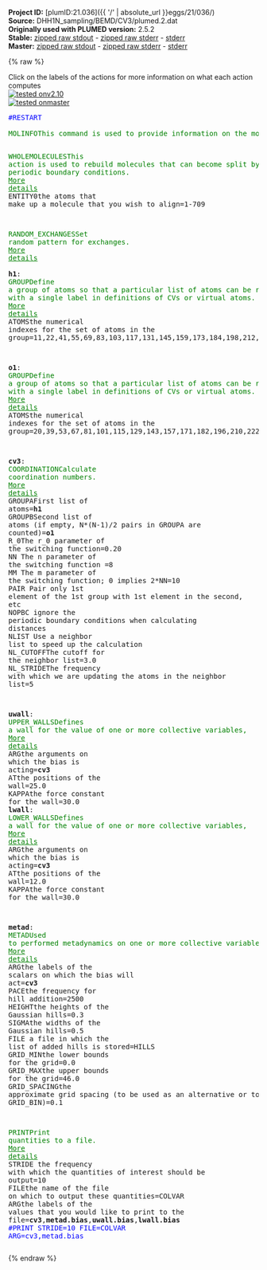 **Project ID:** [plumID:21.036]({{ '/' | absolute_url }}eggs/21/036/)  
**Source:** DHH1N_sampling/BEMD/CV3/plumed.2.dat  
**Originally used with PLUMED version:** 2.5.2  
**Stable:** [zipped raw stdout](plumed.2.dat.plumed.stdout.txt.zip) - [zipped raw stderr](plumed.2.dat.plumed.stderr.txt.zip) - [stderr](plumed.2.dat.plumed.stderr)  
**Master:** [zipped raw stdout](plumed.2.dat.plumed_master.stdout.txt.zip) - [zipped raw stderr](plumed.2.dat.plumed_master.stderr.txt.zip) - [stderr](plumed.2.dat.plumed_master.stderr)  

{% raw %}
<div class="plumedpreheader">
<div class="headerInfo" id="value_details_data/DHH1N_sampling/BEMD/CV3/plumed.2.dat"> Click on the labels of the actions for more information on what each action computes </div>
<div class="containerBadge">
<div class="headerBadge"><a href="plumed.2.dat.plumed.stderr"><img src="https://img.shields.io/badge/v2.10-passing-green.svg" alt="tested onv2.10" /></a></div>
<div class="headerBadge"><a href="plumed.2.dat.plumed_master.stderr"><img src="https://img.shields.io/badge/master-passing-green.svg" alt="tested onmaster" /></a></div>
</div>
</div>
<pre class="plumedlisting">
<span style="color:blue" class="comment">#RESTART</span>
<br/><span class="plumedtooltip" style="color:green">MOLINFO<span class="right">This command is used to provide information on the molecules that are present in your system. <a href="https://www.plumed.org/doc-master/user-doc/html/MOLINFO" style="color:green">More details</a><i></i></span></span> <span class="plumedtooltip">STRUCTURE<span class="right">a file in pdb format containing a reference structure<i></i></span></span>=Protein.pdb <span class="plumedtooltip">MOLTYPE<span class="right"> what kind of molecule is contained in the pdb file - usually not needed since protein/RNA/DNA are compatible<i></i></span></span>=protein

<span style="display:none;" id="data/DHH1N_sampling/BEMD/CV3/plumed.2.dat">The MOLINFO action with label <b></b> calculates something</span><span class="plumedtooltip" style="color:green">WHOLEMOLECULES<span class="right">This action is used to rebuild molecules that can become split by the periodic boundary conditions. <a href="https://www.plumed.org/doc-master/user-doc/html/WHOLEMOLECULES" style="color:green">More details</a><i></i></span></span> <span class="plumedtooltip">ENTITY0<span class="right">the atoms that make up a molecule that you wish to align<i></i></span></span>=1-709

<span class="plumedtooltip" style="color:green">RANDOM_EXCHANGES<span class="right">Set random pattern for exchanges. <a href="https://www.plumed.org/doc-master/user-doc/html/RANDOM_EXCHANGES" style="color:green">More details</a><i></i></span></span>
<br/><b name="data/DHH1N_sampling/BEMD/CV3/plumed.2.dath1" onclick='showPath("data/DHH1N_sampling/BEMD/CV3/plumed.2.dat","data/DHH1N_sampling/BEMD/CV3/plumed.2.dath1","data/DHH1N_sampling/BEMD/CV3/plumed.2.dath1","brown")'>h1</b>: <span class="plumedtooltip" style="color:green">GROUP<span class="right">Define a group of atoms so that a particular list of atoms can be referenced with a single label in definitions of CVs or virtual atoms. <a href="https://www.plumed.org/doc-master/user-doc/html/GROUP" style="color:green">More details</a><i></i></span></span> <span class="plumedtooltip">ATOMS<span class="right">the numerical indexes for the set of atoms in the group<i></i></span></span>=11,22,41,55,69,83,103,117,131,145,159,173,184,198,212,224,243,255,279,291,315,337,351,361,380,393,427,449,471,483,497,535,552,566,578,590,606,625,639,653,675,682

<span style="display:none;" id="data/DHH1N_sampling/BEMD/CV3/plumed.2.dath1">The GROUP action with label <b>h1</b> calculates something</span><b name="data/DHH1N_sampling/BEMD/CV3/plumed.2.dato1" onclick='showPath("data/DHH1N_sampling/BEMD/CV3/plumed.2.dat","data/DHH1N_sampling/BEMD/CV3/plumed.2.dato1","data/DHH1N_sampling/BEMD/CV3/plumed.2.dato1","brown")'>o1</b>: <span class="plumedtooltip" style="color:green">GROUP<span class="right">Define a group of atoms so that a particular list of atoms can be referenced with a single label in definitions of CVs or virtual atoms. <a href="https://www.plumed.org/doc-master/user-doc/html/GROUP" style="color:green">More details</a><i></i></span></span> <span class="plumedtooltip">ATOMS<span class="right">the numerical indexes for the set of atoms in the group<i></i></span></span>=20,39,53,67,81,101,115,129,143,157,171,182,196,210,222,241,253,277,289,313,335,349,359,378,392,411,447,469,481,495,519,550,564,576,588,604,623,637,651,673,680,694

<span style="display:none;" id="data/DHH1N_sampling/BEMD/CV3/plumed.2.dato1">The GROUP action with label <b>o1</b> calculates something</span><b name="data/DHH1N_sampling/BEMD/CV3/plumed.2.datcv3" onclick='showPath("data/DHH1N_sampling/BEMD/CV3/plumed.2.dat","data/DHH1N_sampling/BEMD/CV3/plumed.2.datcv3","data/DHH1N_sampling/BEMD/CV3/plumed.2.datcv3","brown")'>cv3</b>: <span class="plumedtooltip" style="color:green">COORDINATION<span class="right">Calculate coordination numbers. <a href="https://www.plumed.org/doc-master/user-doc/html/COORDINATION" style="color:green">More details</a><i></i></span></span> <span class="plumedtooltip">GROUPA<span class="right">First list of atoms<i></i></span></span>=<b name="data/DHH1N_sampling/BEMD/CV3/plumed.2.dath1">h1</b> <span class="plumedtooltip">GROUPB<span class="right">Second list of atoms (if empty, N*(N-1)/2 pairs in GROUPA are counted)<i></i></span></span>=<b name="data/DHH1N_sampling/BEMD/CV3/plumed.2.dato1">o1</b> <span class="plumedtooltip">R_0<span class="right">The r_0 parameter of the switching function<i></i></span></span>=0.20 <span class="plumedtooltip">NN<span class="right"> The n parameter of the switching function <i></i></span></span>=8 <span class="plumedtooltip">MM<span class="right"> The m parameter of the switching function; 0 implies 2*NN<i></i></span></span>=10 <span class="plumedtooltip">PAIR<span class="right"> Pair only 1st element of the 1st group with 1st element in the second, etc<i></i></span></span> <span class="plumedtooltip">NOPBC<span class="right"> ignore the periodic boundary conditions when calculating distances<i></i></span></span> <span class="plumedtooltip">NLIST<span class="right"> Use a neighbor list to speed up the calculation<i></i></span></span> <span class="plumedtooltip">NL_CUTOFF<span class="right">The cutoff for the neighbor list<i></i></span></span>=3.0 <span class="plumedtooltip">NL_STRIDE<span class="right">The frequency with which we are updating the atoms in the neighbor list<i></i></span></span>=5

<span style="display:none;" id="data/DHH1N_sampling/BEMD/CV3/plumed.2.datcv3">The COORDINATION action with label <b>cv3</b> calculates the following quantities:<table  align="center" frame="void" width="95%" cellpadding="5%"><tr><td width="5%"><b> Quantity </b>  </td><td><b> Description </b> </td></tr><tr><td width="5%">cv3.value</td><td>the value of the coordination</td></tr></table></span><b name="data/DHH1N_sampling/BEMD/CV3/plumed.2.datuwall" onclick='showPath("data/DHH1N_sampling/BEMD/CV3/plumed.2.dat","data/DHH1N_sampling/BEMD/CV3/plumed.2.datuwall","data/DHH1N_sampling/BEMD/CV3/plumed.2.datuwall","brown")'>uwall</b>: <span class="plumedtooltip" style="color:green">UPPER_WALLS<span class="right">Defines a wall for the value of one or more collective variables, <a href="https://www.plumed.org/doc-master/user-doc/html/UPPER_WALLS" style="color:green">More details</a><i></i></span></span> <span class="plumedtooltip">ARG<span class="right">the arguments on which the bias is acting<i></i></span></span>=<b name="data/DHH1N_sampling/BEMD/CV3/plumed.2.datcv3">cv3</b> <span class="plumedtooltip">AT<span class="right">the positions of the wall<i></i></span></span>=25.0 <span class="plumedtooltip">KAPPA<span class="right">the force constant for the wall<i></i></span></span>=30.0
<span style="display:none;" id="data/DHH1N_sampling/BEMD/CV3/plumed.2.datuwall">The UPPER_WALLS action with label <b>uwall</b> calculates the following quantities:<table  align="center" frame="void" width="95%" cellpadding="5%"><tr><td width="5%"><b> Quantity </b>  </td><td><b> Description </b> </td></tr><tr><td width="5%">uwall.bias</td><td>the instantaneous value of the bias potential</td></tr><tr><td width="5%">uwall.force2</td><td>the instantaneous value of the squared force due to this bias potential</td></tr></table></span><b name="data/DHH1N_sampling/BEMD/CV3/plumed.2.datlwall" onclick='showPath("data/DHH1N_sampling/BEMD/CV3/plumed.2.dat","data/DHH1N_sampling/BEMD/CV3/plumed.2.datlwall","data/DHH1N_sampling/BEMD/CV3/plumed.2.datlwall","brown")'>lwall</b>: <span class="plumedtooltip" style="color:green">LOWER_WALLS<span class="right">Defines a wall for the value of one or more collective variables, <a href="https://www.plumed.org/doc-master/user-doc/html/LOWER_WALLS" style="color:green">More details</a><i></i></span></span> <span class="plumedtooltip">ARG<span class="right">the arguments on which the bias is acting<i></i></span></span>=<b name="data/DHH1N_sampling/BEMD/CV3/plumed.2.datcv3">cv3</b> <span class="plumedtooltip">AT<span class="right">the positions of the wall<i></i></span></span>=12.0 <span class="plumedtooltip">KAPPA<span class="right">the force constant for the wall<i></i></span></span>=30.0

<span style="display:none;" id="data/DHH1N_sampling/BEMD/CV3/plumed.2.datlwall">The LOWER_WALLS action with label <b>lwall</b> calculates the following quantities:<table  align="center" frame="void" width="95%" cellpadding="5%"><tr><td width="5%"><b> Quantity </b>  </td><td><b> Description </b> </td></tr><tr><td width="5%">lwall.bias</td><td>the instantaneous value of the bias potential</td></tr><tr><td width="5%">lwall.force2</td><td>the instantaneous value of the squared force due to this bias potential</td></tr></table></span><b name="data/DHH1N_sampling/BEMD/CV3/plumed.2.datmetad" onclick='showPath("data/DHH1N_sampling/BEMD/CV3/plumed.2.dat","data/DHH1N_sampling/BEMD/CV3/plumed.2.datmetad","data/DHH1N_sampling/BEMD/CV3/plumed.2.datmetad","brown")'>metad</b>: <span class="plumedtooltip" style="color:green">METAD<span class="right">Used to performed metadynamics on one or more collective variables. <a href="https://www.plumed.org/doc-master/user-doc/html/METAD" style="color:green">More details</a><i></i></span></span> <span class="plumedtooltip">ARG<span class="right">the labels of the scalars on which the bias will act<i></i></span></span>=<b name="data/DHH1N_sampling/BEMD/CV3/plumed.2.datcv3">cv3</b> <span class="plumedtooltip">PACE<span class="right">the frequency for hill addition<i></i></span></span>=2500 <span class="plumedtooltip">HEIGHT<span class="right">the heights of the Gaussian hills<i></i></span></span>=0.3 <span class="plumedtooltip">SIGMA<span class="right">the widths of the Gaussian hills<i></i></span></span>=0.5 <span class="plumedtooltip">FILE<span class="right"> a file in which the list of added hills is stored<i></i></span></span>=HILLS <span class="plumedtooltip">GRID_MIN<span class="right">the lower bounds for the grid<i></i></span></span>=0.0 <span class="plumedtooltip">GRID_MAX<span class="right">the upper bounds for the grid<i></i></span></span>=46.0 <span class="plumedtooltip">GRID_SPACING<span class="right">the approximate grid spacing (to be used as an alternative or together with GRID_BIN)<i></i></span></span>=0.1

<span style="display:none;" id="data/DHH1N_sampling/BEMD/CV3/plumed.2.datmetad">The METAD action with label <b>metad</b> calculates the following quantities:<table  align="center" frame="void" width="95%" cellpadding="5%"><tr><td width="5%"><b> Quantity </b>  </td><td><b> Description </b> </td></tr><tr><td width="5%">metad.bias</td><td>the instantaneous value of the bias potential</td></tr></table></span><span class="plumedtooltip" style="color:green">PRINT<span class="right">Print quantities to a file. <a href="https://www.plumed.org/doc-master/user-doc/html/PRINT" style="color:green">More details</a><i></i></span></span> <span class="plumedtooltip">STRIDE<span class="right"> the frequency with which the quantities of interest should be output<i></i></span></span>=10 <span class="plumedtooltip">FILE<span class="right">the name of the file on which to output these quantities<i></i></span></span>=COLVAR <span class="plumedtooltip">ARG<span class="right">the labels of the values that you would like to print to the file<i></i></span></span>=<b name="data/DHH1N_sampling/BEMD/CV3/plumed.2.datcv3">cv3</b>,<b name="data/DHH1N_sampling/BEMD/CV3/plumed.2.datmetad">metad.bias</b>,<b name="data/DHH1N_sampling/BEMD/CV3/plumed.2.datuwall">uwall.bias</b>,<b name="data/DHH1N_sampling/BEMD/CV3/plumed.2.datlwall">lwall.bias</b>
<span style="color:blue" class="comment">#PRINT STRIDE=10 FILE=COLVAR ARG=cv3,metad.bias</span>
</pre>
{% endraw %}
